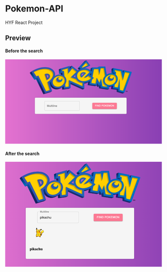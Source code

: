 # Pokemon-API
HYF React Project

## Preview
#### Before the search

![preview_before](./public/preview_before.png)

#### After the search

![preview_after](./public/preview_after.png)
